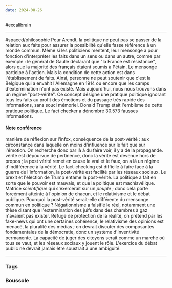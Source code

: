 ```yaml
---
date: 2024-08-26
---
```

#excalibrain 
___
#spaced/philosophie 
Pour Arendt, la politique ne peut pas se passer de la relation aux faits pour assurer la possibilité qu'elle fasse référence à un monde commun. Même si les politiciens mentent, leur mensonge a pour fonction d'interpréter les faits dans un sens ou dans un autre, comme par exemple : le général de Gaulle déclarant que "la France est résistance", alors que la majorité des français étaient soumis à Pétain. Le mensonge participe à l'action. Mais la condition de cette action est dans l'établissement de faits. Ainsi, personne ne peut soutenir que c'est la Belgique qui a envahit l'Allemagne en 1914 ou encore que les camps d'extermination n'ont pas existé.
Mais aujourd'hui, nous nous trouvons dans un régime "post-vérité". Ce concept désigne une pratique politique ignorant tous les faits au profit des émotions et du passage très rapide des informations, sans souci mémoriel.
Donald Trump était l'emblème de cette pratique politique. Le fact checker a dénombré 30.573 fausses informations.
#### Note conférence
manière de réflexion sur l'infox, conséquence de la post-vérité : aux circonstance dans laquelle on moins d'influence sur le fait que sur l'émotion. On recherche donc par là à du faire voir, il y a de la propagande. vérité est dépourvue de pertinence, donc la vérité est devenue hors de propos ; la post vérité remet en cause le vrai et le faux, on a là un régime d'indifférence à la vérité. Le fact-checking est difficile à faire face à la guerre de l'information, la post-vérité est facilité par les réseaux sociaux. Le brexit et l'élection de Trump entame la post-vérité. La politique a fait en sorte que le pouvoir est mauvais, et que la politique est machiavélique. Matrice *scientifique* qui s'exercerait sur un *peuple* ; donc cela porte forcément atteinte à l'opinion de chacun, et le relativisme et le débat publique. Pourquoi la post-vérité serait-elle différente du mensonge commun en politique ? Négationnisme a falsifié le réel, notamment une thèse disant que l'extermination des juifs dans des chambres à gaz n'avaient pas exister. Refuge de protection de la réalité, on prétend par les fake-news qui ont une certaines cohérence, le relativisme des opinions est menacé, la pluralité des médias ; on devrait discuter des composantes fondamentales de la démocratie, donc un système d'inventivité permanente. La capacité de juger des citoyens serait comme un marché où tous se vaut, et les réseaux sociaux y jouent le rôle. L'exercice du débat public ne devrait jamais être soustrait à une ambiguité.

---
### Tags

### Boussole